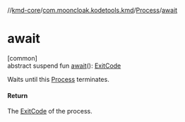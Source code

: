 //[kmd-core](../../../index.md)/[com.mooncloak.kodetools.kmd](../index.md)/[Process](index.md)/[await](await.md)

# await

[common]\
abstract suspend fun [await](await.md)(): [ExitCode](../-exit-code/index.md)

Waits until this [Process](index.md) terminates.

#### Return

The [ExitCode](../-exit-code/index.md) of the process.
